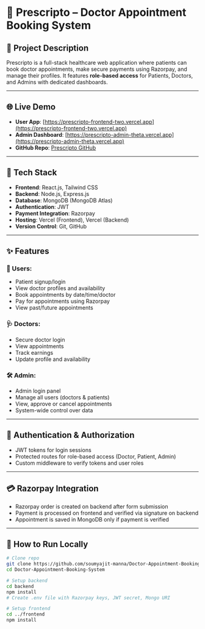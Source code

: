 # 🏥 Prescripto – Doctor Appointment Booking System

## 📌 Project Description
Prescripto is a full-stack healthcare web application where patients can book doctor appointments, make secure payments using Razorpay, and manage their profiles. It features **role-based access** for Patients, Doctors, and Admins with dedicated dashboards.

---

## 🌐 Live Demo
- **User App**: [https://prescripto-frontend-two.vercel.app](https://prescripto-frontend-two.vercel.app)  
- **Admin Dashboard**: [https://prescripto-admin-theta.vercel.app](https://prescripto-admin-theta.vercel.app)  
- **GitHub Repo**: [Prescripto GitHub](https://github.com/soumyajit-manna/Doctor-Appointment-Booking-System.git)

---

## 🧰 Tech Stack

- **Frontend**: React.js, Tailwind CSS
- **Backend**: Node.js, Express.js
- **Database**: MongoDB (MongoDB Atlas)
- **Authentication**: JWT
- **Payment Integration**: Razorpay
- **Hosting**: Vercel (Frontend), Vercel (Backend)
- **Version Control**: Git, GitHub

---

## ✨ Features

### 👥 Users:
- Patient signup/login
- View doctor profiles and availability
- Book appointments by date/time/doctor
- Pay for appointments using Razorpay
- View past/future appointments

### 🩺 Doctors:
- Secure doctor login
- View appointments
- Track earnings
- Update profile and availability

### 🛠 Admin:
- Admin login panel
- Manage all users (doctors & patients)
- View, approve or cancel appointments
- System-wide control over data

---

## 🔐 Authentication & Authorization
- JWT tokens for login sessions
- Protected routes for role-based access (Doctor, Patient, Admin)
- Custom middleware to verify tokens and user roles

---

## 💳 Razorpay Integration
- Razorpay order is created on backend after form submission
- Payment is processed on frontend and verified via signature on backend
- Appointment is saved in MongoDB only if payment is verified

---

## 🧪 How to Run Locally

```bash
# Clone repo
git clone https://github.com/soumyajit-manna/Doctor-Appointment-Booking-System.git
cd Doctor-Appointment-Booking-System

# Setup backend
cd backend
npm install
# Create .env file with Razorpay keys, JWT secret, Mongo URI

# Setup frontend
cd ../frontend
npm install
